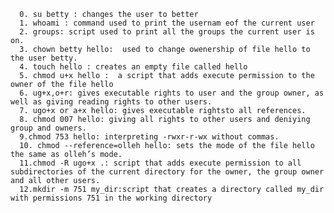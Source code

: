       0. su betty : changes the user to better
      1. whoami : command used to print the usernam eof the current user
      2. groups: script used to print all the groups the current user is on.
      3. chown betty hello:  used to change owenership of file hello to the user betty.
      4. touch hello : creates an empty file called hello
      5. chmod u+x hello :  a script that adds execute permission to the owner of the file hello
      6. ug+x,o+r: gives executable rights to user and the group owner, as well as giving reading rights to other users.
      7. ugo+x or a+x hello: gives executable rightsto all references.
      8. chmod 007 hello: giving all rights to other users and deniying group and owners.
      9.chmod 753 hello: interpreting -rwxr-r-wx without commas.
      10. chmod --reference=olleh hello: sets the mode of the file hello the same as olleh’s mode.
      11.chmod -R ugo+x .: script that adds execute permission to all subdirectories of the current directory for the owner, the group owner and all other users.
      12.mkdir -m 751 my_dir:script that creates a directory called my_dir with permissions 751 in the working directory   
